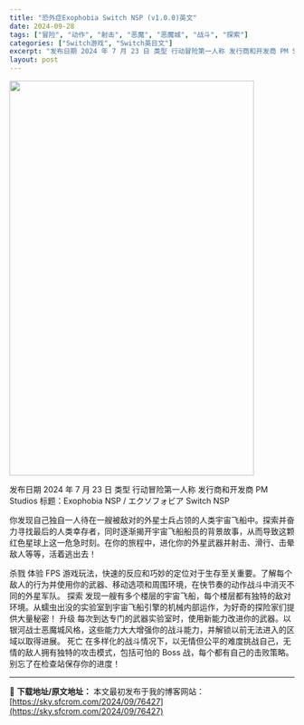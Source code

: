 ```yaml
---
title: "恐外症Exophobia Switch NSP (v1.0.0)英文"
date: 2024-09-28
tags: ["冒险", "动作", "射击", "恶魔", "恶魔城", "战斗", "探索"]
categories: ["Switch游戏", "Switch英日文"]
excerpt: "发布日期 2024 年 7 月 23 日 类型 行动冒险第一人称 发行商和开发商 PM Studios 标题：Exophobia NSP / エクソフォビア Switch NSP 你发现自己独自一人待在一艘被敌对的外星士兵占领的人类宇宙飞船中。探索并奋力寻找最后的人类幸存者，同时逐渐揭开宇宙飞船船员&hellip;"
layout: post
---
```


<img class="aligncenter size-full wp-image-76428" src="https://sky.sfcrom.com/wp-content/uploads/2024/09/202409280901237.webp" alt="" width="432" height="698" />

发布日期 2024 年 7 月 23 日
类型 行动冒险第一人称
发行商和开发商 PM Studios
标题：Exophobia NSP / エクソフォビア Switch NSP

你发现自己独自一人待在一艘被敌对的外星士兵占领的人类宇宙飞船中。探索并奋力寻找最后的人类幸存者，同时逐渐揭开宇宙飞船船员的背景故事，从而导致这颗红色星球上这一危急时刻。在你的旅程中，进化你的外星武器并射击、滑行、击晕敌人等等，活着逃出去！

杀戮
体验 FPS 游戏玩法，快速的反应和巧妙的定位对于生存至关重要。了解每个敌人的行为并使用你的武器、移动选项和周围环境，在快节奏的动作战斗中消灭不同的外星军队。
探索
发现一艘有多个楼层的宇宙飞船，每个楼层都有独特的敌对环境。从蠕虫出没的实验室到宇宙飞船引擎的机械内部运作，为好奇的探险家们提供大量秘密！
升级
每次到达专门的武器实验室时，使用新能力改进你的武器。以银河战士恶魔城风格，这些能力大大增强你的战斗能力，并解锁以前无法进入的区域以取得进展。
死亡
在多样化的战斗情况下，以无情但公平的难度挑战自己，无情的敌人拥有独特的攻击模式，包括可怕的 Boss 战，每个都有自己的击败策略。别忘了在检查站保存你的进度！

---
📖 **下载地址/原文地址：** 本文最初发布于我的博客网站：[https://sky.sfcrom.com/2024/09/76427](https://sky.sfcrom.com/2024/09/76427)
